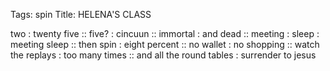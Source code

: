 Tags: spin
Title: HELENA'S CLASS
  
two : twenty five :: five? : cincuun :: immortal : and dead :: meeting : sleep : meeting sleep :: then spin : eight percent :: no wallet : no shopping :: watch the replays : too many times :: and all the round tables : surrender to jesus
